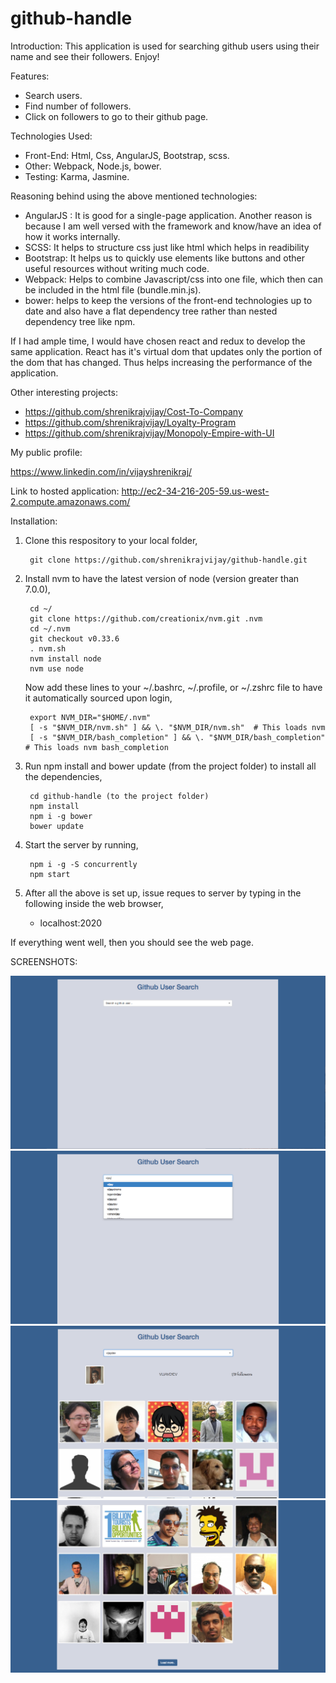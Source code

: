 # github-handle
Introduction:
		This application is used for searching github users using their name and see their followers. Enjoy!
	
Features:

* Search users.
* Find number of followers.
* Click on followers to go to their github page. 

Technologies Used:

* Front-End: Html, Css, AngularJS, Bootstrap, scss.
* Other: Webpack, Node.js, bower.
* Testing: Karma, Jasmine.

Reasoning behind using the above mentioned technologies:

* AngularJS : It is good for a single-page application. Another reason is because I am well versed with the framework and know/have an idea of how it works internally.
* SCSS: It helps to structure css just like html which helps in readibility
* Bootstrap: It helps us to quickly use elements like buttons and other useful resources without writing much code.
* Webpack: Helps to combine Javascript/css into one file, which then can be included in the html file (bundle.min.js).
* bower: helps to keep the versions of the front-end technologies up to date and also have a flat dependency tree rather than nested dependency tree like npm.

If I had ample time, I would have chosen react and redux to develop the same application. React has it's virtual dom that updates only the portion of the dom that has changed.
Thus helps increasing the performance of the application. 

Other interesting projects:

* https://github.com/shrenikrajvijay/Cost-To-Company
* https://github.com/shrenikrajvijay/Loyalty-Program
* https://github.com/shrenikrajvijay/Monopoly-Empire-with-UI

My public profile:

https://www.linkedin.com/in/vijayshrenikraj/

Link to hosted application:
http://ec2-34-216-205-59.us-west-2.compute.amazonaws.com/

Installation:
1. Clone this respository to your local folder,

		git clone https://github.com/shrenikrajvijay/github-handle.git 

2. Install nvm to have the latest version of node (version greater than 7.0.0),

		cd ~/
		git clone https://github.com/creationix/nvm.git .nvm
		cd ~/.nvm
		git checkout v0.33.6
		. nvm.sh
		nvm install node
		nvm use node
		
	Now add these lines to your ~/.bashrc, ~/.profile, or ~/.zshrc file to have it automatically sourced upon login,
	
		export NVM_DIR="$HOME/.nvm"
		[ -s "$NVM_DIR/nvm.sh" ] && \. "$NVM_DIR/nvm.sh"  # This loads nvm
		[ -s "$NVM_DIR/bash_completion" ] && \. "$NVM_DIR/bash_completion"  # This loads nvm bash_completion


3. Run npm install and bower update (from the project folder) to install all the dependencies,

		cd github-handle (to the project folder)
		npm install
		npm i -g bower
		bower update

4. Start the server by running,

		npm i -g -S concurrently
		npm start

5. After all the above is set up, issue reques to server by typing in the following inside the web browser,
	- localhost:2020

If everything went well, then you should see the web page.

SCREENSHOTS:

![alt text](https://github.com/shrenikrajvijay/github-handle/blob/master/screenshot-1.png)
![alt text](https://github.com/shrenikrajvijay/github-handle/blob/master/screenshot-2.png)
![alt text](https://github.com/shrenikrajvijay/github-handle/blob/master/screenshot-3.png)
![alt text](https://github.com/shrenikrajvijay/github-handle/blob/master/screenshot-4.png)


